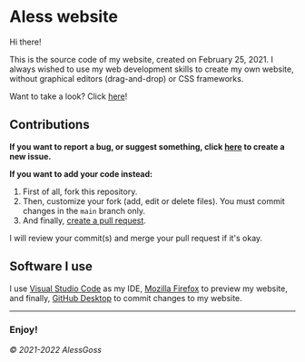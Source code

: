 # Aless website

Hi there!

This is the source code of my website, created on February 25, 2021. I always wished to use my web development skills to create my own website, without graphical editors (drag-and-drop) or CSS frameworks.

Want to take a look? Click [here](https://alessgoss.github.io/)!

## Contributions

**If you want to report a bug, or suggest something, click [here](https://github.com/AlessGoss/alessgoss.github.io/issues/new) to create a new issue.**

**If you want to add your code instead:**

1. First of all, fork this repository.
2. Then, customize your fork (add, edit or delete files). You must commit changes in the `main` branch only.
3. And finally, [create a pull request](https://github.com/AlessGoss/alessgoss.github.io/compare).

I will review your commit(s) and merge your pull request if it's okay.

## Software I use

I use [Visual Studio Code](https://code.visualstudio.com) as my IDE, [Mozilla Firefox](https://www.mozilla.org/en-US/firefox) to preview my website, and finally, [GitHub Desktop](https://desktop.github.com/) to commit changes to my website.

---

### Enjoy!

_&copy; 2021-2022 AlessGoss_

